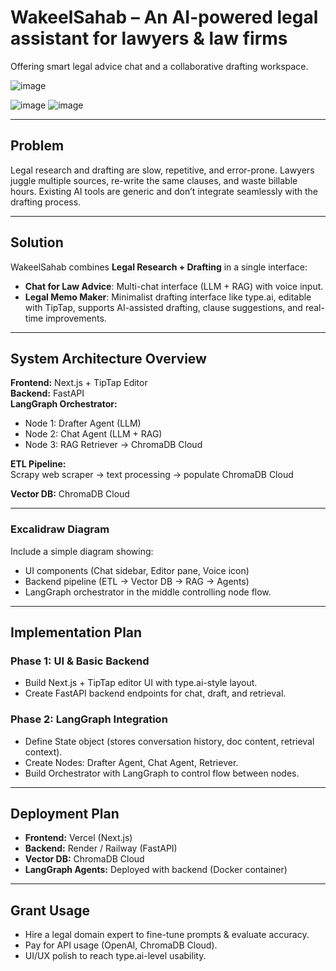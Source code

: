 # WakeelSahab – An AI-powered legal assistant for lawyers & law firms

Offering smart legal advice chat and a collaborative drafting workspace.

![image](https://github.com/user-attachments/assets/0c574d0b-2879-4f6e-a258-0ca09a8dd68b)

![image](https://github.com/user-attachments/assets/34b5faee-5260-4a91-afdb-b91d1bd8f02e)
![image](https://github.com/user-attachments/assets/144ece6f-6789-48fd-99e1-fee5c134ee00)

---

## Problem
Legal research and drafting are slow, repetitive, and error-prone. Lawyers juggle multiple sources, re-write the same clauses, and waste billable hours. Existing AI tools are generic and don’t integrate seamlessly with the drafting process.

---

## Solution
WakeelSahab combines **Legal Research + Drafting** in a single interface:

- **Chat for Law Advice**: Multi-chat interface (LLM + RAG) with voice input.
- **Legal Memo Maker**: Minimalist drafting interface like type.ai, editable with TipTap, supports AI-assisted drafting, clause suggestions, and real-time improvements.

---

## System Architecture Overview

**Frontend:** Next.js + TipTap Editor  
**Backend:** FastAPI  
**LangGraph Orchestrator:**
- Node 1: Drafter Agent (LLM)
- Node 2: Chat Agent (LLM + RAG)
- Node 3: RAG Retriever → ChromaDB Cloud

**ETL Pipeline:**  
Scrapy web scraper → text processing → populate ChromaDB Cloud

**Vector DB:** ChromaDB Cloud

---

### Excalidraw Diagram
Include a simple diagram showing:
- UI components (Chat sidebar, Editor pane, Voice icon)
- Backend pipeline (ETL → Vector DB → RAG → Agents)
- LangGraph orchestrator in the middle controlling node flow.

---

## Implementation Plan

### Phase 1: UI & Basic Backend
- Build Next.js + TipTap editor UI with type.ai-style layout.
- Create FastAPI backend endpoints for chat, draft, and retrieval.

### Phase 2: LangGraph Integration
- Define State object (stores conversation history, doc content, retrieval context).
- Create Nodes: Drafter Agent, Chat Agent, Retriever.
- Build Orchestrator with LangGraph to control flow between nodes.

---

## Deployment Plan
- **Frontend:** Vercel (Next.js)
- **Backend:** Render / Railway (FastAPI)
- **Vector DB:** ChromaDB Cloud
- **LangGraph Agents:** Deployed with backend (Docker container)

---

## Grant Usage
- Hire a legal domain expert to fine-tune prompts & evaluate accuracy.
- Pay for API usage (OpenAI, ChromaDB Cloud).
- UI/UX polish to reach type.ai-level usability.
